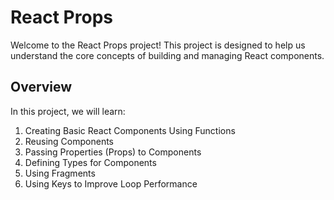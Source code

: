 # React Props

Welcome to the React Props project! This project is designed to help us understand the core concepts of building and managing React components.

## Overview

In this project, we will learn:

1. Creating Basic React Components Using Functions
2. Reusing Components
3. Passing Properties (Props) to Components
4. Defining Types for Components
5. Using Fragments
6. Using Keys to Improve Loop Performance
